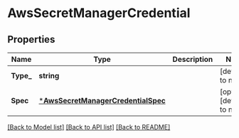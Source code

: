 # AwsSecretManagerCredential

## Properties
Name | Type | Description | Notes
------------ | ------------- | ------------- | -------------
**Type_** | **string** |  | [default to null]
**Spec** | [***AwsSecretManagerCredentialSpec**](AwsSecretManagerCredentialSpec.md) |  | [optional] [default to null]

[[Back to Model list]](../README.md#documentation-for-models) [[Back to API list]](../README.md#documentation-for-api-endpoints) [[Back to README]](../README.md)

